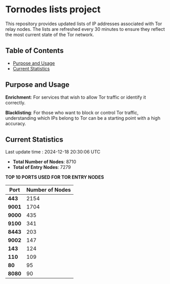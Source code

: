 # Tornodes lists project

This repository provides updated lists of IP addresses associated with Tor relay nodes. The lists are refreshed every 30 minutes to ensure they reflect the most current state of the Tor network.

## Table of Contents

- [Purpose and Usage](#purpose-and-usage)
- [Current Statistics](#current-statistics)


## Purpose and Usage

**Enrichment**: For services that wish to allow Tor traffic or identify it correctly.

**Blacklisting**: For those who want to block or control Tor traffic, understanding which IPs belong to Tor can be a starting point with a high accuracy.

## Current Statistics

Last update time : 2024-12-18 20:30:06 UTC

- **Total Number of Nodes**: 8710
- **Total of Entry Nodes**: 7279

**TOP 10 PORTS USED FOR TOR ENTRY NODES**

| **Port** | **Number of Nodes** |
|------|-----------------|
| **443**   | 2154  |
| **9001**   | 1704  |
| **9000**   | 435  |
| **9100**   | 341  |
| **8443**   | 203  |
| **9002**   | 147  |
| **143**   | 124  |
| **110**   | 109  |
| **80**   | 95  |
| **8080**   | 90  |

